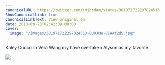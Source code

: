 ```yaml
---
canonicalURL: https://twitter.com/jmjordan/status/381971722297024513
ShowCanonicalLink: true
CanonicalLinkText: View original on
date: 2013-09-23T02:42:09+00:00
cover:
  image: "/images/381971722297024513-BU0JQe-CIAAt2dS.jpg"
---
```

Kaley Cuoco in Vera Wang my have overtaken Alyson as my favorite.

![](/images/381971722297024513-BU0JQe-CIAAt2dS.jpg)